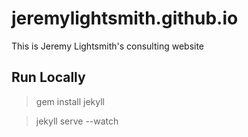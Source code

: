 jeremylightsmith.github.io
=====================

This is Jeremy Lightsmith's consulting website

Run Locally
-----------

> gem install jekyll

> jekyll serve --watch